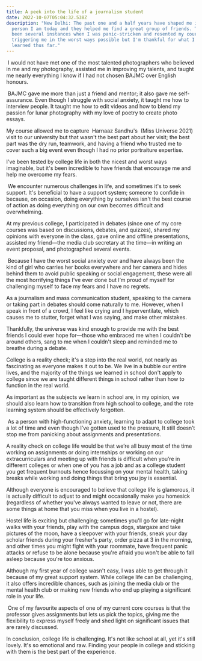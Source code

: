 ```yaml
---
title: A peek into the life of a journalism student
date: 2022-10-07T05:04:32.538Z
description: "New Delhi: The past one and a half years have shaped me into the
  person I am today and they helped me find a great group of friends. There have
  been several instances when I was panic-stricken and resented my course for
  triggering me in the worst ways possible but I'm thankful for what I've
  learned thus far."
---
```

 I would not have met one of the most talented photographers who believed in me and my photography, assisted me in improving my talents, and taught me nearly everything I know if I had not chosen BAJMC over English honours.

 BAJMC gave me more than just a friend and mentor; it also gave me self-assurance. Even though I struggle with social anxiety, it taught me how to interview people. It taught me how to edit videos and how to blend my passion for lunar photography with my love of poetry to create photo essays. 

My course allowed me to capture  Harnaaz Sandhu's  (Miss Universe 2021) visit to our university but that wasn't the best part about her visit; the best part was the dry run, teamwork, and having a friend who trusted me to cover such a big event even though I had no prior portraiture expertise.

I've been tested by college life in both the nicest and worst ways imaginable, but it's been incredible to have friends that encourage me and help me overcome my fears.

 We encounter numerous challenges in life, and sometimes it's to seek support. It's beneficial to have a support system; someone to confide in because, on occasion, doing everything by ourselves isn't the best course of action as doing everything on our own becomes difficult and overwhelming.

At my previous college, I participated in debates (since one of my core courses was based on discussions, debates, and quizzes), shared my opinions with everyone in the class, gave online and offline presentations, assisted my friend—the media club secretary at the time—in writing an event proposal, and photographed several events.

 Because I have the worst social anxiety ever and have always been the kind of girl who carries her books everywhere and her camera and hides behind them to avoid public speaking or social engagement, these were all the most horrifying things I've ever done but I’m proud of myself for challenging myself to face my fears and I have no regrets.

As a journalism and mass communication student, speaking to the camera or taking part in debates should come naturally to me. However, when I speak in front of a crowd, I feel like crying and I hyperventilate, which causes me to stutter, forget what I was saying, and make other mistakes. 

Thankfully, the universe was kind enough to provide me with the best friends I could ever hope for—those who embraced me when I couldn't be around others, sang to me when I couldn't sleep and reminded me to breathe during a debate.

College is a reality check; it's a step into the real world, not nearly as fascinating as everyone makes it out to be. We live in a bubble our entire lives, and the majority of the things we learned in school don't apply to college since we are taught different things in school rather than how to function in the real world. 

As important as the subjects we learn in school are, in my opinion, we should also learn how to transition from high school to college, and the rote learning system should be effectively forgotten.

 As a person with high-functioning anxiety, learning to adapt to college took a lot of time and even though I’ve gotten used to the pressure, It still doesn’t stop me from panicking about assignments and presentations.

A reality check on college life would be that we’re all busy most of the time working on assignments or doing internships or working on our extracurriculars and meeting up with friends is difficult when you’re in different colleges or when one of you has a job and as a college student you get frequent burnouts hence focussing on your mental health, taking breaks while working and doing things that bring you joy is essential.

Although everyone is encouraged to believe that college life is glamorous, it is actually difficult to adjust to and might occasionally make you homesick (regardless of whether you've always wanted to leave or not, there are some things at home that you miss when you live in a hostel).

Hostel life is exciting but challenging; sometimes you'll go for late-night walks with your friends, play with the campus dogs, stargaze and take pictures of the moon, have a sleepover with your friends, sneak your day scholar friends during your fresher's party, order pizza at 3 in the morning, and other times you might fight with your roommate, have frequent panic attacks or refuse to be alone because you're afraid you won't be able to fall asleep because you're too anxious.

Although my first year of college wasn't easy, I was able to get through it because of my great support system. While college life can be challenging, it also offers incredible chances, such as joining the media club or the mental health club or making new friends who end up playing a significant role in your life.

 One of my favourite aspects of one of my current core courses is that the professor gives assignments but lets us pick the topics, giving me the flexibility to express myself freely and shed light on significant issues that are rarely discussed.

In conclusion, college life is challenging. It's not like school at all, yet it's still lovely. It's so emotional and raw. Finding your people in college and sticking with them is the best part of the experience.